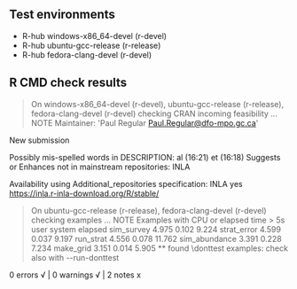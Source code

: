 ## Test environments
- R-hub windows-x86_64-devel (r-devel)
- R-hub ubuntu-gcc-release (r-release)
- R-hub fedora-clang-devel (r-devel)

## R CMD check results
> On windows-x86_64-devel (r-devel), ubuntu-gcc-release (r-release), fedora-clang-devel (r-devel)
  checking CRAN incoming feasibility ... NOTE
  Maintainer: 'Paul Regular <Paul.Regular@dfo-mpo.gc.ca>'
  
  New submission
  
  Possibly mis-spelled words in DESCRIPTION:
    al (16:21)
    et (16:18)
  Suggests or Enhances not in mainstream repositories:
    INLA
  
  Availability using Additional_repositories specification:
    INLA   yes   https://inla.r-inla-download.org/R/stable/

> On ubuntu-gcc-release (r-release), fedora-clang-devel (r-devel)
  checking examples ... NOTE
  Examples with CPU or elapsed time > 5s
                 user system elapsed
  sim_survey    4.975  0.102   9.224
  strat_error   4.599  0.037   9.197
  run_strat     4.556  0.078  11.762
  sim_abundance 3.391  0.228   7.234
  make_grid     3.151  0.014   5.905
  ** found \donttest examples: check also with --run-donttest

0 errors √ | 0 warnings √ | 2 notes x
